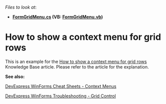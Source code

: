 <!-- default file list -->
*Files to look at*:

* **[FormGridMenu.cs](./CS/FormGridMenu.cs) (VB: [FormGridMenu.vb](./VB/FormGridMenu.vb))**
<!-- default file list end -->
#  How to show a context menu for grid rows


<p>This is an example for the <a href="https://www.devexpress.com/Support/Center/p/A1386">How to show a context menu for grid rows</a> Knowledge Base article. Please refer to the article for the explanation.</p>

<b>See also:</b>

[DevExpress WinForms Cheat Sheets - Context Menus](https://go.devexpress.com/CheatSheets_WinForms_Examples_T929350.aspx)

[DevExpress WinForms Troubleshooting - Grid Control](https://go.devexpress.com/CheatSheets_WinForms_Examples_T934742.aspx)

<br/>


